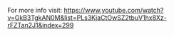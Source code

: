 
For more info visit:
https://www.youtube.com/watch?v=GkB3TgkAN0M&list=PLs3KjaCtOwSZ2tbuV1hx8Xz-rFZTan2J1&index=299

